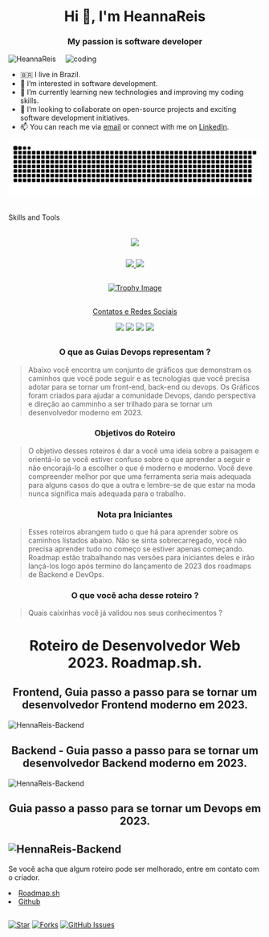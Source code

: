 <h1 align="center">Hi 👋, I'm HeannaReis</h1>
<h3 align="center">My passion is software developer</h3>
<img align="right" alt="coding" width="390" src="https://media.giphy.com/media/1KrM2hhDN3dgk/giphy.gif">


<p align="left"> <img src="https://komarev.com/ghpvc/?username=HeannaReis&label=Profile%20views&color=0e75b6&style=flat" alt="HeannaReis" /> </p>

- :brazil: I live in Brazil.
- 👀 I’m interested in software development.
- 🌱 I’m currently learning new technologies and improving my coding skills.
- 💞️ I’m looking to collaborate on open-source projects and exciting software development initiatives.
- 📫 You can reach me via [email](heannareis@email.com) or connect with me on [LinkedIn](https://www.linkedin.com/in/joel-heanna-reis/).
  
<p align="center"> <img src="https://raw.githubusercontent.com/plexpt/plexpt/snake/github-snake.svg" /></p>
<!---
HeannaReis/HeannaReis is a ✨ special ✨ repository because its `README.md` (this file) appears on your GitHub profile.
You can click the Preview link to take a look at your changes.
--->

##
<div style="display: inline_block"> Skills and Tools <br><h2>
<p align="center">
  <a href="https://skillicons.dev">
    <img src="https://skillicons.dev/icons?i=git,github,vscode,visualstudio,html,css,js,react,nodejs,php,cs,dotnet,mysql,postgres,bash,linux" />
  </a>
</p>
</div>


<div>
  <a href="https://github.com/HeannaReis">
    <p align="center">
  <img height="180em" src="https://github-readme-stats.vercel.app/api?username=HeannaReis&show_icons=true&theme=dracula&include_all_commits=true&count_private=true"/>
  <img height="180em" src="https://github-readme-stats.vercel.app/api/top-langs/?username=HeannaReis&layout=compact&langs_count=7&theme=dracula"/>
    </p>
</div>

 ##    
 <div>
   <p align="center">
  <img src="https://github-profile-trophy.vercel.app/?username=HeannaReis&theme=radical&no-frame=false&no-bg=true&margin-w=4" alt="Trophy Image">
  </p>
  </div>

##
<div align="center">
  <p>Contatos e Redes Sociais</p>
  <p>
    <a href="https://www.instagram.com/heannareis/" target="_blank"><img src="https://img.shields.io/badge/-Instagram-%23E4405F?style=for-the-badge&logo=instagram&logoColor=white" target="_blank"></a>
    <a href="https://discord.gg/HeannaReis#2337" target="_blank"><img src="https://img.shields.io/badge/Discord-7289DA?style=for-the-badge&logo=discord&logoColor=white" target="_blank"></a> 
    <a href="mailto:heannareis@gmail.com"><img src="https://img.shields.io/badge/-Gmail-%23333?style=for-the-badge&logo=gmail&logoColor=white" target="_blank"></a>
    <a href="https://www.linkedin.com/in/joel-heanna-reis-0a474334/" target="_blank"><img src="https://img.shields.io/badge/-LinkedIn-%230077B5?style=for-the-badge&logo=linkedin&logoColor=white" target="_blank"></a> 
  </p>
</div>


##  
<div>
  <h3 align="center"><strong>O que as Guias Devops representam ?</strong></h3>   
  
> Abaixo você encontra um conjunto de gráficos que demonstram os caminhos que você pode seguir e as tecnologias que você precisa adotar para se tornar um front-end, back-end ou devops. Os Gráficos foram criados para ajudar a comunidade Devops, dando perspectiva e direção ao camminho a ser trilhado para se tornar um desenvolvedor moderno em 2023.
   
 <h3 align="center"><strong>Objetivos do Roteiro</strong></h3>

> O objetivo desses roteiros é dar a você uma ideia sobre a paisagem e orientá-lo se você estiver confuso sobre o que aprender a seguir e não encorajá-lo a escolher o que é moderno e moderno. Você deve compreender melhor por que uma ferramenta seria mais adequada para alguns casos do que a outra e lembre-se de que estar na moda nunca significa mais adequada para o trabalho.
  
<h3 align="center"><strong>Nota pra Iniciantes</strong></h3>

> Esses roteiros abrangem tudo o que há para aprender sobre os caminhos listados abaixo. Não se sinta sobrecarregado, você não precisa aprender tudo no começo se estiver apenas começando. Roadmap estão trabalhando nas versões para iniciantes deles e irão lançá-los logo após termino do lançamento de 2023 dos roadmaps de Backend e DevOps.

<h3 align="center"><strong>O que você acha desse roteiro ?</strong></h3>
  
> Quais caixinhas você já validou nos seus conhecimentos ?<h2>
   </div>

<h1 align="center">Roteiro de Desenvolvedor Web 2023. Roadmap.sh.</h1>
 

<h2 align="center">Frontend, Guia passo a passo para se tornar um desenvolvedor Frontend moderno em 2023.</h2>
  <div style="display: inline_block">
  <img align="center" alt="HennaReis-Backend" src="https://roadmap.sh/roadmaps/frontend.png"/>
  </div> 

 <h2 align="center">Backend - Guia passo a passo para se tornar um desenvolvedor Backend moderno em 2023.</h2>
 <div style="display: inline_block">
  <img align="center" alt="HennaReis-Backend" src="https://roadmap.sh/roadmaps/backend.png"/>
</div>

  <h2 align="center"> Guia passo a passo para se tornar um Devops em 2023.</h2>
<div style="display: inline_block">
 <h2>
  <img align="center" alt="HennaReis-Backend" src="https://roadmap.sh/roadmaps/devops.png"/>
  </div> 

  
Se você acha que algum roteiro pode ser melhorado, entre em contato com o criador.
  <li><a href="https://roadmap.sh" target="_blank"> Roadmap.sh </a></li>
  <li><a href="https://github.com/kamranahmedse/" target="_blank"> Github </a></li>
  
  ##
[![Star](https://img.shields.io/github/stars/HeannaReis/HeannaReis?style=social)](https://github.com/HeannaReis/HeannaReis/stargazers)
[![Forks](https://img.shields.io/github/forks/HeannaReis/HeannaReis?style=social)](https://github.com/HeannaReis/HeannaReis/forks)
[![GitHub Issues](https://img.shields.io/github/issues/HeannaReis/HeannaReis?style=social)](https://github.com/HeannaReis/HeannaReis/issues/)
